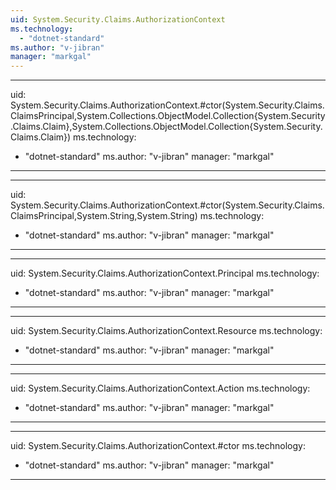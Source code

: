 ```yaml
---
uid: System.Security.Claims.AuthorizationContext
ms.technology: 
  - "dotnet-standard"
ms.author: "v-jibran"
manager: "markgal"
---
```


---
uid: System.Security.Claims.AuthorizationContext.#ctor(System.Security.Claims.ClaimsPrincipal,System.Collections.ObjectModel.Collection{System.Security.Claims.Claim},System.Collections.ObjectModel.Collection{System.Security.Claims.Claim})
ms.technology: 
  - "dotnet-standard"
ms.author: "v-jibran"
manager: "markgal"
---

---
uid: System.Security.Claims.AuthorizationContext.#ctor(System.Security.Claims.ClaimsPrincipal,System.String,System.String)
ms.technology: 
  - "dotnet-standard"
ms.author: "v-jibran"
manager: "markgal"
---

---
uid: System.Security.Claims.AuthorizationContext.Principal
ms.technology: 
  - "dotnet-standard"
ms.author: "v-jibran"
manager: "markgal"
---

---
uid: System.Security.Claims.AuthorizationContext.Resource
ms.technology: 
  - "dotnet-standard"
ms.author: "v-jibran"
manager: "markgal"
---

---
uid: System.Security.Claims.AuthorizationContext.Action
ms.technology: 
  - "dotnet-standard"
ms.author: "v-jibran"
manager: "markgal"
---

---
uid: System.Security.Claims.AuthorizationContext.#ctor
ms.technology: 
  - "dotnet-standard"
ms.author: "v-jibran"
manager: "markgal"
---
